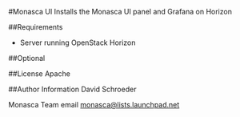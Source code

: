 #Monasca UI
Installs the Monasca UI panel and Grafana on Horizon

##Requirements
- Server running OpenStack Horizon

##Optional

##License
Apache

##Author Information
David Schroeder

Monasca Team email monasca@lists.launchpad.net
